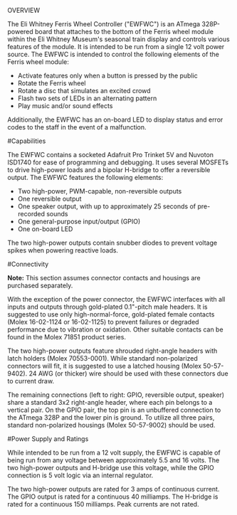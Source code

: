OVERVIEW

The Eli Whitney Ferris Wheel Controller ("EWFWC") is an ATmega 328P-powered board that attaches to the bottom of the Ferris wheel module within the Eli Whitney Museum's seasonal train display and controls various features of the module. It is intended to be run from a single 12 volt power source. The EWFWC is intended to control the following elements of the Ferris wheel module:

+ Activate features only when a button is pressed by the public
+ Rotate the Ferris wheel
+ Rotate a disc that simulates an excited crowd
+ Flash two sets of LEDs in an alternating pattern
+ Play music and/or sound effects

Additionally, the EWFWC has an on-board LED to display status and error codes to the staff in the event of a malfunction.


#Capabilities

The EWFWC contains a socketed Adafruit Pro Trinket 5V and Nuvoton ISD1740 for ease of programming and debugging. It uses several MOSFETs to drive high-power loads and a bipolar H-bridge to offer a reversible output. The EWFWC features the following elements:

+ Two high-power, PWM-capable, non-reversible outputs
+ One reversible output
+ One speaker output, with up to approximately 25 seconds of pre-recorded sounds
+ One general-purpose input/output (GPIO)
+ One on-board LED

The two high-power outputs contain snubber diodes to prevent voltage spikes when powering reactive loads.


#Connectivity

**Note:** This section assumes connector contacts and housings are purchased separately.

With the exception of the power connector, the EWFWC interfaces with all inputs and outputs through gold-plated 0.1"-pitch male headers. It is suggested to use only high-normal-force, gold-plated female contacts (Molex 16-02-1124 or 16-02-1125) to prevent failures or degraded performance due to vibration or oxidation. Other suitable contacts can be found in the Molex 71851 product series.

The two high-power outputs feature shrouded right-angle headers with latch holders (Molex 70553-0001). While standard non-polarized connectors will fit, it is suggested to use a latched housing (Molex 50-57-9402). 24 AWG (or thicker) wire should be used with these connectors due to current draw.

The remaining connections (left to right: GPIO, reversible output, speaker) share a standard 3x2 right-angle header, where each pin belongs to a vertical pair. On the GPIO pair, the top pin is an unbuffered connection to the ATmega 328P and the lower pin is ground. To utilize all three pairs, standard non-polarized housings (Molex 50-57-9002) should be used.


#Power Supply and Ratings

While intended to be run from a 12 volt supply, the EWFWC is capable of being run from any voltage between approximately 5.5 and 16 volts. The two high-power outputs and H-bridge use this voltage, while the GPIO connection is 5 volt logic via an internal regulator.

The two high-power outputs are rated for 3 amps of continuous current. The GPIO output is rated for a continuous 40 milliamps. The H-bridge is rated for a continuous 150 milliamps.  Peak currents are not rated.